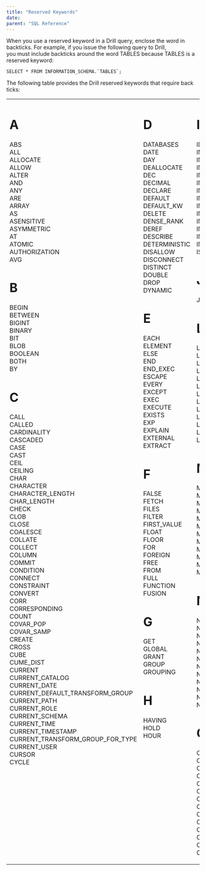 ```yaml
---
title: "Reserved Keywords"
date: 
parent: "SQL Reference"
---
```

When you use a reserved keyword in a Drill query, enclose the word in
backticks. For example, if you issue the following query to Drill,  
you must include backticks around the word TABLES because TABLES is a reserved
keyword:

``SELECT * FROM INFORMATION_SCHEMA.`TABLES`;``

The following table provides the Drill reserved keywords that require back
ticks:

<table ><tbody><tr><td valign="top" ><h1 id="ReservedKeywords-A">A</h1><p>ABS<br />ALL<br />ALLOCATE<br />ALLOW<br />ALTER<br />AND<br />ANY<br />ARE<br />ARRAY<br />AS<br />ASENSITIVE<br />ASYMMETRIC<br />AT<br />ATOMIC<br />AUTHORIZATION<br />AVG</p><h1 id="ReservedKeywords-B">B</h1><p>BEGIN<br />BETWEEN<br />BIGINT<br />BINARY<br />BIT<br />BLOB<br />BOOLEAN<br />BOTH<br />BY</p><h1 id="ReservedKeywords-C">C</h1><p>CALL<br />CALLED<br />CARDINALITY<br />CASCADED<br />CASE<br />CAST<br />CEIL<br />CEILING<br />CHAR<br />CHARACTER<br />CHARACTER_LENGTH<br />CHAR_LENGTH<br />CHECK<br />CLOB<br />CLOSE<br />COALESCE<br />COLLATE<br />COLLECT<br />COLUMN<br />COMMIT<br />CONDITION<br />CONNECT<br />CONSTRAINT<br />CONVERT<br />CORR<br />CORRESPONDING<br />COUNT<br />COVAR_POP<br />COVAR_SAMP<br />CREATE<br />CROSS<br />CUBE<br />CUME_DIST<br />CURRENT<br />CURRENT_CATALOG<br />CURRENT_DATE<br />CURRENT_DEFAULT_TRANSFORM_GROUP<br />CURRENT_PATH<br />CURRENT_ROLE<br />CURRENT_SCHEMA<br />CURRENT_TIME<br />CURRENT_TIMESTAMP<br />CURRENT_TRANSFORM_GROUP_FOR_TYPE<br />CURRENT_USER<br />CURSOR<br />CYCLE</p></td><td valign="top" ><h1 id="ReservedKeywords-D">D</h1><p>DATABASES<br />DATE<br />DAY<br />DEALLOCATE<br />DEC<br />DECIMAL<br />DECLARE<br />DEFAULT<br />DEFAULT_KW<br />DELETE<br />DENSE_RANK<br />DEREF<br />DESCRIBE<br />DETERMINISTIC<br />DISALLOW<br />DISCONNECT<br />DISTINCT<br />DOUBLE<br />DROP<br />DYNAMIC</p><h1 id="ReservedKeywords-E">E</h1><p>EACH<br />ELEMENT<br />ELSE<br />END<br />END_EXEC<br />ESCAPE<br />EVERY<br />EXCEPT<br />EXEC<br />EXECUTE<br />EXISTS<br />EXP<br />EXPLAIN<br />EXTERNAL<br />EXTRACT</p><h1 id="ReservedKeywords-F">F</h1><p>FALSE<br />FETCH<br />FILES<br />FILTER<br />FIRST_VALUE<br />FLOAT<br />FLOOR<br />FOR<br />FOREIGN<br />FREE<br />FROM<br />FULL<br />FUNCTION<br />FUSION</p><h1 id="ReservedKeywords-G">G</h1><p>GET<br />GLOBAL<br />GRANT<br />GROUP<br />GROUPING</p><h1 id="ReservedKeywords-H">H</h1><p>HAVING<br />HOLD<br />HOUR</p></td><td valign="top" ><h1 id="ReservedKeywords-I">I</h1><p>IDENTITY<br />IMPORT<br />IN<br />INDICATOR<br />INNER<br />INOUT<br />INSENSITIVE<br />INSERT<br />INT<br />INTEGER<br />INTERSECT<br />INTERSECTION<br />INTERVAL<br />INTO<br />IS</p><h1 id="ReservedKeywords-J">J</h1><p>JOIN</p><h1 id="ReservedKeywords-L">L</h1><p>LANGUAGE<br />LARGE<br />LAST_VALUE<br />LATERAL<br />LEADING<br />LEFT<br />LIKE<br />LIMIT<br />LN<br />LOCAL<br />LOCALTIME<br />LOCALTIMESTAMP<br />LOWER</p><h1 id="ReservedKeywords-M">M</h1><p>MATCH<br />MAX<br />MEMBER<br />MERGE<br />METHOD<br />MIN<br />MINUTE<br />MOD<br />MODIFIES<br />MODULE<br />MONTH<br />MULTISET</p><h1 id="ReservedKeywords-N">N</h1><p>NATIONAL<br />NATURAL<br />NCHAR<br />NCLOB<br />NEW<br />NO<br />NONE<br />NORMALIZE<br />NOT<br />NULL<br />NULLIF<br />NUMERIC</p><h1 id="ReservedKeywords-O">O</h1><p>OCTET_LENGTH<br />OF<br />OFFSET<br />OLD<br />ON<br />ONLY<br />OPEN<br />OR<br />ORDER<br />OUT<br />OUTER<br />OVER<br />OVERLAPS<br />OVERLAY</p></td><td valign="top" colspan="1" ><h1 id="ReservedKeywords-P">P</h1><p>PARAMETER<br />PARTITION<br />PERCENTILE_CONT<br />PERCENTILE_DISC<br />PERCENT_RANK<br />POSITION<br />POWER<br />PRECISION<br />PREPARE<br />PRIMARY<br />PROCEDURE</p><h1 id="ReservedKeywords-R">R</h1><p>RANGE<br />RANK<br />READS<br />REAL<br />RECURSIVE<br />REF<br />REFERENCES<br />REFERENCING<br />REGR_AVGX<br />REGR_AVGY<br />REGR_COUNT<br />REGR_INTERCEPT<br />REGR_R2<br />REGR_SLOPE<br />REGR_SXX<br />REGR_SXY<br />RELEASE<br />REPLACE<br />RESULT<br />RETURN<br />RETURNS<br />REVOKE<br />RIGHT<br />ROLLBACK<br />ROLLUP<br />ROW<br />ROWS<br />ROW_NUMBER</p><h1 id="ReservedKeywords-S">S</h1><p>SAVEPOINT<br />SCHEMAS<br />SCOPE<br />SCROLL<br />SEARCH<br />SECOND<br />SELECT<br />SENSITIVE<br />SESSION_USER<br />SET<br />SHOW<br />SIMILAR<br />SMALLINT<br />SOME<br />SPECIFIC<br />SPECIFICTYPE<br />SQL<br />SQLEXCEPTION<br />SQLSTATE<br />SQLWARNING<br />SQRT<br />START<br />STATIC<br />STDDEV_POP<br />STDDEV_SAMP<br />SUBMULTISET<br />SUBSTRING<br />SUM<br />SYMMETRIC<br />SYSTEM<br />SYSTEM_USER</p></td><td valign="top" colspan="1" ><h1 id="ReservedKeywords-T">T</h1><p>TABLE<br />TABLES<br />TABLESAMPLE<br />THEN<br />TIME<br />TIMESTAMP<br />TIMEZONE_HOUR<br />TIMEZONE_MINUTE<br />TINYINT<br />TO<br />TRAILING<br />TRANSLATE<br />TRANSLATION<br />TREAT<br />TRIGGER<br />TRIM<br />TRUE</p><h1 id="ReservedKeywords-U">U</h1><p>UESCAPE<br />UNION<br />UNIQUE<br />UNKNOWN<br />UNNEST<br />UPDATE<br />UPPER<br />USE<br />USER<br />USING</p><h1 id="ReservedKeywords-V">V</h1><p>VALUE<br />VALUES<br />VARBINARY<br />VARCHAR<br />VARYING<br />VAR_POP<br />VAR_SAMP</p><h1 id="ReservedKeywords-W">W</h1><p>WHEN<br />WHENEVER<br />WHERE<br />WIDTH_BUCKET<br />WINDOW<br />WITH<br />WITHIN<br />WITHOUT</p><h1 id="ReservedKeywords-Y">Y</h1><p>YEAR</p></td></tr></tbody></table></div>

